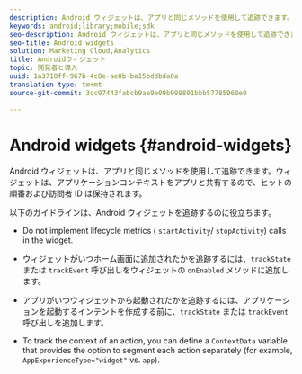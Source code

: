 ```yaml
---
description: Android ウィジェットは、アプリと同じメソッドを使用して追跡できます。ウィジェットは、アプリケーションコンテキストをアプリと共有するので、ヒットの順番および訪問者 ID は保持されます。
keywords: android;library;mobile;sdk
seo-description: Android ウィジェットは、アプリと同じメソッドを使用して追跡できます。ウィジェットは、アプリケーションコンテキストをアプリと共有するので、ヒットの順番および訪問者 ID は保持されます。
seo-title: Android widgets
solution: Marketing Cloud,Analytics
title: Androidウィジェット
topic: 開発者と導入
uuid: 1a3718ff-967b-4c8e-ae0b-ba15bddbda0a
translation-type: tm+mt
source-git-commit: 3cc97443fabcb9ae9e09b998801bbb57785960e0

---
```



# Android widgets {#android-widgets}

Android ウィジェットは、アプリと同じメソッドを使用して追跡できます。ウィジェットは、アプリケーションコンテキストをアプリと共有するので、ヒットの順番および訪問者 ID は保持されます。

以下のガイドラインは、Android ウィジェットを追跡するのに役立ちます。

* Do not implement lifecycle metrics ( `startActivity`/ `stopActivity`) calls in the widget.

* ウィジェットがいつホーム画面に追加されたかを追跡するには、`trackState` または `trackEvent` 呼び出しをウィジェットの `onEnabled` メソッドに追加します。

* アプリがいつウィジェットから起動されたかを追跡するには、アプリケーションを起動するインテントを作成する前に、`trackState` または `trackEvent` 呼び出しを追加します。

* To track the context of an action, you can define a `ContextData` variable that provides the option to segment each action separately (for example, `AppExperienceType="widget"` vs. `app`).

